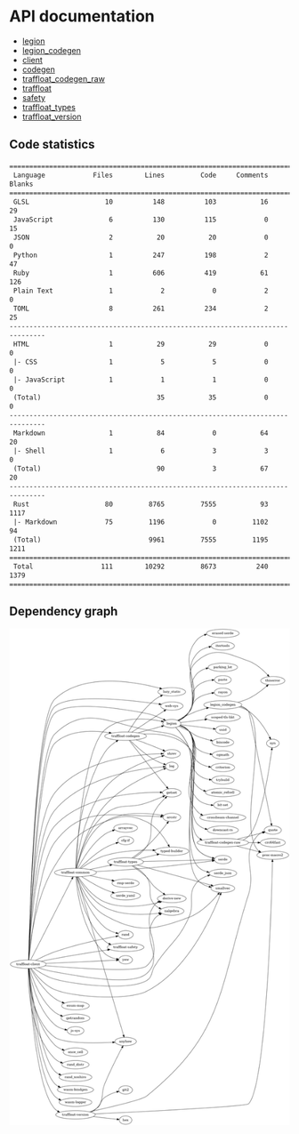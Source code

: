 # API documentation
- [legion](./legion)
- [legion_codegen](./legion_codegen)
- [client](./client)
- [codegen](./codegen)
- [traffloat_codegen_raw](./traffloat_codegen_raw)
- [traffloat](./traffloat)
- [safety](./safety)
- [traffloat_types](./traffloat_types)
- [traffloat_version](./traffloat_version)

## Code statistics
```
===============================================================================
 Language            Files        Lines         Code     Comments       Blanks
===============================================================================
 GLSL                   10          148          103           16           29
 JavaScript              6          130          115            0           15
 JSON                    2           20           20            0            0
 Python                  1          247          198            2           47
 Ruby                    1          606          419           61          126
 Plain Text              1            2            0            2            0
 TOML                    8          261          234            2           25
-------------------------------------------------------------------------------
 HTML                    1           29           29            0            0
 |- CSS                  1            5            5            0            0
 |- JavaScript           1            1            1            0            0
 (Total)                             35           35            0            0
-------------------------------------------------------------------------------
 Markdown                1           84            0           64           20
 |- Shell                1            6            3            3            0
 (Total)                             90            3           67           20
-------------------------------------------------------------------------------
 Rust                   80         8765         7555           93         1117
 |- Markdown            75         1196            0         1102           94
 (Total)                           9961         7555         1195         1211
===============================================================================
 Total                 111        10292         8673          240         1379
===============================================================================
```

## Dependency graph
![](./depgraph.png)

